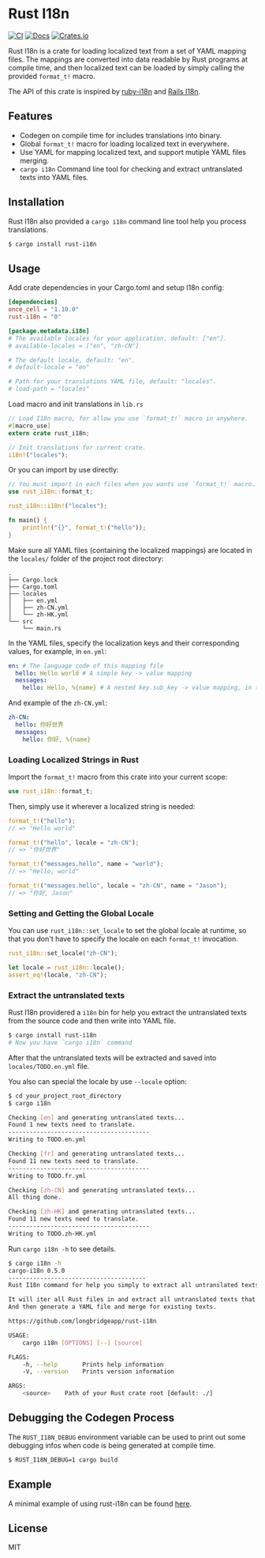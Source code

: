 # Rust I18n

[![CI](https://github.com/longbridgeapp/rust-i18n/actions/workflows/ci.yml/badge.svg)](https://github.com/longbridgeapp/rust-i18n/actions/workflows/ci.yml) [![Docs](https://docs.rs/rust-i18n/badge.svg)](https://docs.rs/rust-i18n/) [![Crates.io](https://img.shields.io/crates/v/rust-i18n.svg)](https://crates.io/crates/rust-i18n)

Rust I18n is a crate for loading localized text from a set of YAML mapping files. The mappings are converted into data readable by Rust programs at compile time, and then localized text can be loaded by simply calling the provided `format_t!` macro.

The API of this crate is inspired by [ruby-i18n](https://github.com/ruby-i18n/i18n) and [Rails I18n](https://guides.rubyonrails.org/i18n.html).

## Features

- Codegen on compile time for includes translations into binary.
- Global `format_t!` macro for loading localized text in everywhere.
- Use YAML for mapping localized text, and support mutiple YAML files merging.
- `cargo i18n` Command line tool for checking and extract untranslated texts into YAML files.

## Installation

Rust I18n also provided a `cargo i18n` command line tool help you process translations.

```bash
$ cargo install rust-i18n
```

## Usage

Add crate dependencies in your Cargo.toml and setup I18n config:

```toml
[dependencies]
once_cell = "1.10.0"
rust-i18n = "0"

[package.metadata.i18n]
# The available locales for your application, default: ["en"].
# available-locales = ["en", "zh-CN"]

# The default locale, default: "en".
# default-locale = "en"

# Path for your translations YAML file, default: "locales".
# load-path = "locales"
```

Load macro and init translations in `lib.rs`

```rs
// Load I18n macro, for allow you use `format_t!` macro in anywhere.
#[macro_use]
extern crate rust_i18n;

// Init translations for current crate.
i18n!("locales");
```

Or you can import by use directly:

```rs
// You must import in each files when you wants use `format_t!` macro.
use rust_i18n::format_t;

rust_i18n::i18n!("locales");

fn main() {
    println!("{}", format_t!("hello"));
}
```

Make sure all YAML files (containing the localized mappings) are located in the `locales/` folder of the project root directory:

```
.
├── Cargo.lock
├── Cargo.toml
├── locales
│   ├── en.yml
│   ├── zh-CN.yml
│   └── zh-HK.yml
└── src
    └── main.rs
```

In the YAML files, specify the localization keys and their corresponding values, for example, in `en.yml`:

```yml
en: # The language code of this mapping file
  hello: Hello world # A simple key -> value mapping
  messages:
    hello: Hello, %{name} # A nested key.sub_key -> value mapping, in this case "messages.hello" maps to "Hello, %{name}"
```

And example of the `zh-CN.yml`:

```yml
zh-CN:
  hello: 你好世界
  messages:
    hello: 你好, %{name}
```

### Loading Localized Strings in Rust

Import the `format_t!` macro from this crate into your current scope:

```rs
use rust_i18n::format_t;
```

Then, simply use it wherever a localized string is needed:

```rs
format_t!("hello");
// => "Hello world"

format_t!("hello", locale = "zh-CN");
// => "你好世界"

format_t!("messages.hello", name = "world");
// => "Hello, world"

format_t!("messages.hello", locale = "zh-CN", name = "Jason");
// => "你好, Jason"
```

### Setting and Getting the Global Locale

You can use `rust_i18n::set_locale` to set the global locale at runtime, so that you don't have to specify the locale on each `format_t!` invocation.

```rs
rust_i18n::set_locale("zh-CN");

let locale = rust_i18n::locale();
assert_eq!(locale, "zh-CN");
```

### Extract the untranslated texts

Rust I18n providered a `i18n` bin for help you extract the untranslated texts from the source code and then write into YAML file.

```bash
$ cargo install rust-i18n
# Now you have `cargo i18n` command
```

After that the untranslated texts will be extracted and saved into `locales/TODO.en.yml` file.

You also can special the locale by use `--locale` option:

```bash
$ cd your_project_root_directory
$ cargo i18n

Checking [en] and generating untranslated texts...
Found 1 new texts need to translate.
----------------------------------------
Writing to TODO.en.yml

Checking [fr] and generating untranslated texts...
Found 11 new texts need to translate.
----------------------------------------
Writing to TODO.fr.yml

Checking [zh-CN] and generating untranslated texts...
All thing done.

Checking [zh-HK] and generating untranslated texts...
Found 11 new texts need to translate.
----------------------------------------
Writing to TODO.zh-HK.yml
```

Run `cargo i18n -h` to see details.

```bash
$ cargo i18n -h
cargo-i18n 0.5.0
---------------------------------------
Rust I18n command for help you simply to extract all untranslated texts from soruce code.

It will iter all Rust files in and extract all untranslated texts that used `format_t!` macro.
And then generate a YAML file and merge for existing texts.

https://github.com/longbridgeapp/rust-i18n

USAGE:
    cargo i18n [OPTIONS] [--] [source]

FLAGS:
    -h, --help       Prints help information
    -V, --version    Prints version information

ARGS:
    <source>    Path of your Rust crate root [default: ./]
```

## Debugging the Codegen Process

The `RUST_I18N_DEBUG` environment variable can be used to print out some debugging infos when code is being generated at compile time.

```bash
$ RUST_I18N_DEBUG=1 cargo build
```

## Example

A minimal example of using rust-i18n can be found [here](https://github.com/longbridgeapp/rust-i18n/tree/main/examples).

## License

MIT
